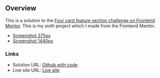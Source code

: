 ## Overview

This is a solution to the [Four card feature section challenge on Frontend Mentor](https://www.frontendmentor.io/challenges/four-card-feature-section-weK1eFYK). This is my sixth project which I made from the Frontend Mentor.

- [Screenshot 375px](./screenshot-375px.jpg)
- [Screenshot 1440px](./screenshot-1440px.jpg)

### Links

- Solution URL: [Github with code](https://github.com/konradbaczyk/Recipe-page)
- Live site URL: [Live site](https://konradbaczyk.github.io/Recipe-page/)
